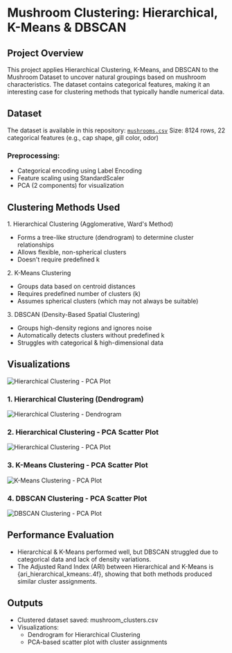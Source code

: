# Mushroom Clustering: Hierarchical, K-Means & DBSCAN

## Project Overview
This project applies Hierarchical Clustering, K-Means, and DBSCAN to the Mushroom Dataset to uncover natural groupings based on mushroom characteristics. The dataset contains categorical features, making it an interesting case for clustering methods that typically handle numerical data.

## Dataset
The dataset is available in this repository: [`mushrooms.csv`](./mushrooms.csv)
Size: 8124 rows, 22 categorical features (e.g., cap shape, gill color, odor)
### Preprocessing:
* Categorical encoding using Label Encoding
* Feature scaling using StandardScaler
* PCA (2 components) for visualization

## Clustering Methods Used
1️. Hierarchical Clustering (Agglomerative, Ward's Method)
* Forms a tree-like structure (dendrogram) to determine cluster relationships
* Allows flexible, non-spherical clusters
* Doesn't require predefined k

2️. K-Means Clustering
* Groups data based on centroid distances
* Requires predefined number of clusters (k)
* Assumes spherical clusters (which may not always be suitable)

3️. DBSCAN (Density-Based Spatial Clustering)
* Groups high-density regions and ignores noise
* Automatically detects clusters without predefined k
* Struggles with categorical & high-dimensional data


## Visualizations  

![Hierarchical Clustering - PCA Plot](hierarchical_clusters.png)

### **1. Hierarchical Clustering (Dendrogram)**
![Hierarchical Clustering - Dendrogram](hierarchical_dendrogram.png)

### **2. Hierarchical Clustering - PCA Scatter Plot**
![Hierarchical Clustering - PCA Plot](hierarchical_clusters.png)

### **3. K-Means Clustering - PCA Scatter Plot**
![K-Means Clustering - PCA Plot](kmeans_clusters.png)

### **4. DBSCAN Clustering - PCA Scatter Plot**
![DBSCAN Clustering - PCA Plot](dbscan_clusters.png)

## Performance Evaluation
* Hierarchical & K-Means performed well, but DBSCAN struggled due to categorical data and lack of density variations.
* The Adjusted Rand Index (ARI) between Hierarchical and K-Means is {ari_hierarchical_kmeans:.4f}, showing that both methods produced similar cluster assignments.

## Outputs
* Clustered dataset saved: mushroom_clusters.csv
* Visualizations:
  * Dendrogram for Hierarchical Clustering
  * PCA-based scatter plot with cluster assignments

